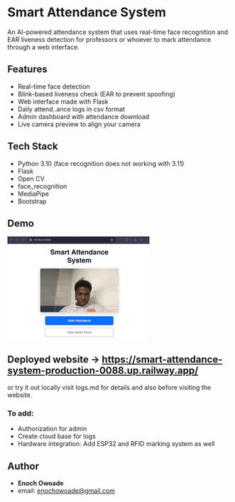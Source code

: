 # Smart Attendance System
An AI-powered attendance system that uses real-time face recognition and EAR liveness detection for professors or whoever to mark attendance through a web interface.

## Features
- Real-time face detection
- Blink-based liveness check (EAR to prevent spoofing)
- Web interface made with Flask
- Daily attend..ance logs in csv format
- Admin dashboard with attendance download
- Live camera preview to align your camera

## Tech Stack
- Python 3.10 (face recognition does not working with 3.11)
- Flask
- Open CV
- face_recognition
- MediaPipe
- Bootstrap


## Demo
![Demo_vid](Smart_attendance_demo1.gif)

## Deployed website -> https://smart-attendance-system-production-0088.up.railway.app/
or try it out locally visit logs.md for details and also before visiting the website.

### To add:
- Authorization for admin
- Create cloud base for logs 
- Hardware integration: Add ESP32 and RFID marking system as well
## Author
- **Enoch Owoade**
- email: enochowoade@gmail.com
